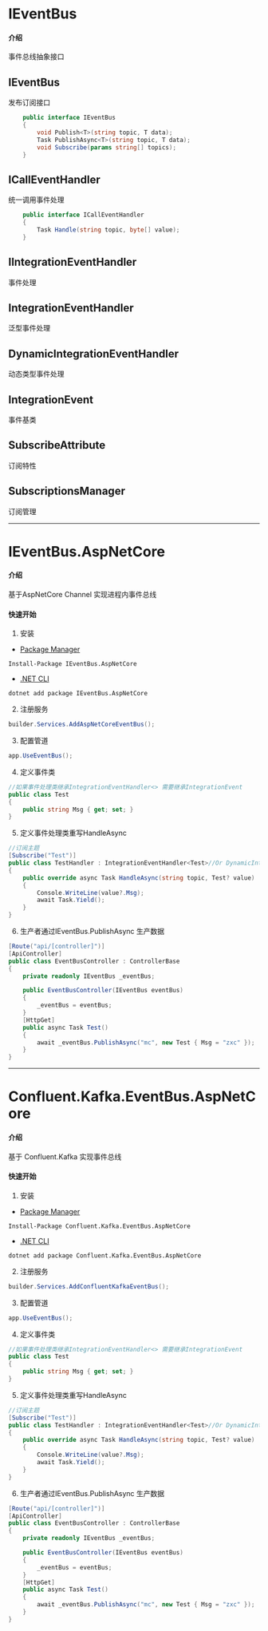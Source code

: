 # IEventBus

#### 介绍
事件总线抽象接口

## IEventBus 

发布订阅接口

```C#
    public interface IEventBus
    {
        void Publish<T>(string topic, T data);
        Task PublishAsync<T>(string topic, T data);
        void Subscribe(params string[] topics);
    }
```

## ICallEventHandler

统一调用事件处理

```C#
    public interface ICallEventHandler
    {
        Task Handle(string topic, byte[] value);
    }
```

## IIntegrationEventHandler

事件处理

## IntegrationEventHandler<T>

泛型事件处理

## DynamicIntegrationEventHandler

动态类型事件处理

## IntegrationEvent

事件基类



## SubscribeAttribute

订阅特性

## SubscriptionsManager

订阅管理



---



# IEventBus.AspNetCore



#### 介绍
基于AspNetCore Channel 实现进程内事件总线

#### 快速开始

1. 安装

- [Package Manager](https://www.nuget.org/packages/IEventBus.AspNetCore)

```
Install-Package IEventBus.AspNetCore
```

- [.NET CLI](https://www.nuget.org/packages/IEventBus.AspNetCore)

```
dotnet add package IEventBus.AspNetCore
```

2. 注册服务

```c#
builder.Services.AddAspNetCoreEventBus();
```

3. 配置管道

```c#
app.UseEventBus();
```

4. 定义事件类

```C#
//如果事件处理类继承IntegrationEventHandler<> 需要继承IntegrationEvent
public class Test 
{
    public string Msg { get; set; }
}
```

5. 定义事件处理类重写HandleAsync

```C#
//订阅主题
[Subscribe("Test")]
public class TestHandler : IntegrationEventHandler<Test>//Or DynamicIntegrationEventHandler
{
    public override async Task HandleAsync(string topic, Test? value)
    {
        Console.WriteLine(value?.Msg);
        await Task.Yield();
    }
}
```

6. 生产者通过IEventBus.PublishAsync 生产数据

```c#
[Route("api/[controller]")]
[ApiController]
public class EventBusController : ControllerBase
{
    private readonly IEventBus _eventBus;

    public EventBusController(IEventBus eventBus)
    {
        _eventBus = eventBus;
    }
    [HttpGet]
    public async Task Test()
    {
        await _eventBus.PublishAsync("mc", new Test { Msg = "zxc" });
    }
}
```



---



# Confluent.Kafka.EventBus.AspNetCore

#### 介绍
基于 Confluent.Kafka 实现事件总线

#### 快速开始

1. 安装

- [Package Manager](https://www.nuget.org/packages/Confluent.Kafka.EventBus.AspNetCore)

```
Install-Package Confluent.Kafka.EventBus.AspNetCore
```

- [.NET CLI](https://www.nuget.org/packages/Confluent.Kafka.EventBus.AspNetCore)

```
dotnet add package Confluent.Kafka.EventBus.AspNetCore
```

2. 注册服务

```c#
builder.Services.AddConfluentKafkaEventBus();
```

3. 配置管道

```c#
app.UseEventBus();
```

4. 定义事件类

```C#
//如果事件处理类继承IntegrationEventHandler<> 需要继承IntegrationEvent
public class Test 
{
    public string Msg { get; set; }
}
```

5. 定义事件处理类重写HandleAsync

```C#
//订阅主题
[Subscribe("Test")]
public class TestHandler : IntegrationEventHandler<Test>//Or DynamicIntegrationEventHandler
{
    public override async Task HandleAsync(string topic, Test? value)
    {
        Console.WriteLine(value?.Msg);
        await Task.Yield();
    }
}
```

6. 生产者通过IEventBus.PublishAsync 生产数据

```C#
[Route("api/[controller]")]
[ApiController]
public class EventBusController : ControllerBase
{
    private readonly IEventBus _eventBus;

    public EventBusController(IEventBus eventBus)
    {
        _eventBus = eventBus;
    }
    [HttpGet]
    public async Task Test()
    {
        await _eventBus.PublishAsync("mc", new Test { Msg = "zxc" });
    }
}

```

